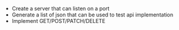 * Create a server that can listen on a port
* Generate a list of json that can be used to test api implementation
* Implement GET/POST/PATCH/DELETE 